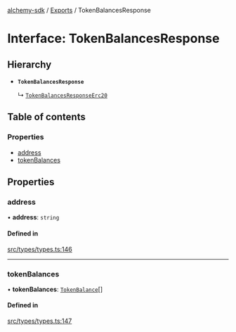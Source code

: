 [alchemy-sdk](../README.md) / [Exports](../modules.md) / TokenBalancesResponse

# Interface: TokenBalancesResponse

## Hierarchy

- **`TokenBalancesResponse`**

  ↳ [`TokenBalancesResponseErc20`](TokenBalancesResponseErc20.md)

## Table of contents

### Properties

- [address](TokenBalancesResponse.md#address)
- [tokenBalances](TokenBalancesResponse.md#tokenbalances)

## Properties

### address

• **address**: `string`

#### Defined in

[src/types/types.ts:146](https://github.com/alchemyplatform/alchemy-sdk-js/blob/0c05b32/src/types/types.ts#L146)

___

### tokenBalances

• **tokenBalances**: [`TokenBalance`](../modules.md#tokenbalance)[]

#### Defined in

[src/types/types.ts:147](https://github.com/alchemyplatform/alchemy-sdk-js/blob/0c05b32/src/types/types.ts#L147)
